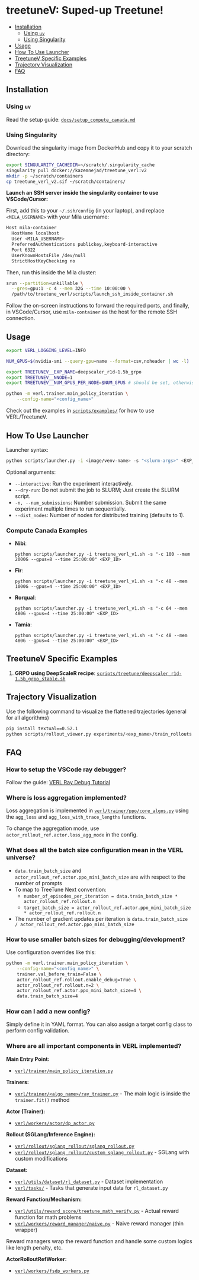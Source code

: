 # treetuneV: Suped-up Treetune!

- [Installation](#installation)
  - [Using `uv`](#using-uv)
  - [Using Singularity](#using-singularity)
- [Usage](#usage)
- [How To Use Launcher](#usage)
- [TreetuneV Specific Examples](#treetunev-specific-examples)
- [Trajectory Visualization](#trajectory-visualization)
- [FAQ](#faq)

## Installation

### Using `uv`

Read the setup guide: [`docs/setup_compute_canada.md`](docs/setup_compute_canada.md)

### Using Singularity

Download the singularity image from DockerHub and copy it to your scratch directory:

```bash
export SINGULARITY_CACHEDIR=~/scratch/.singularity_cache
singularity pull docker://kazemnejad/treetune_verl:v2
mkdir -p ~/scratch/containers
cp treetune_verl_v2.sif ~/scratch/containers/
```

**Launch an SSH server inside the singularity container to use VSCode/Cursor:**

First, add this to your `~/.ssh/config` (in your laptop), and replace `<MILA_USERNAME>` with your Mila username:

```bash
Host mila-container
  HostName localhost
  User <MILA_USERNAME>
  PreferredAuthentications publickey,keyboard-interactive
  Port 6322
  UserKnownHostsFile /dev/null
  StrictHostKeyChecking no
```

Then, run this inside the Mila cluster:

```bash
srun --partition=unkillable \
  --gres=gpu:1 -c 4 --mem 32G --time 10:00:00 \
  /path/to/treetune_verl/scripts/launch_ssh_inside_container.sh
```
Follow the on-screen instructions to forward the required ports, and finally, in VSCode/Cursor, use `mila-container` as the host for the remote SSH connection.

## Usage

```bash
export VERL_LOGGING_LEVEL=INFO

NUM_GPUS=$(nvidia-smi --query-gpu=name --format=csv,noheader | wc -l)

export TREETUNEV__EXP_NAME=deepscaler_r1d-1.5b_grpo
export TREETUNEV__NNODE=1
export TREETUNEV__NUM_GPUS_PER_NODE=$NUM_GPUS # should be set, otherwise defaults to 1

python -m verl.trainer.main_policy_iteration \
    --config-name="<config_name>"
```

Check out the examples in [`scripts/examples/`](scripts/examples/) for how to use VERL/TreetuneV.

## How To Use Launcher

Launcher syntax:
```bash
python scripts/launcher.py -i <image/venv-name> -s "<slurm-args>" <EXP_ID>
```
Optional arguments:
- `--interactive`: Run the experiment interactively.
- `--dry-run`: Do not submit the job to SLURM; Just create the SLURM script.
- `-n, --num_submissions`: Number submission. Submit the same experiment multiple times to run sequentially.
- `--dist_nodes`: Number of nodes for distributed training (defaults to 1).
### Compute Canada Examples
- **Nibi**: 


  `python scripts/launcher.py -i treetune_verl_v1.sh -s "-c 100 --mem 2000G --gpus=8 --time 25:00:00" <EXP_ID>`
- **Fir**: 

  `python scripts/launcher.py -i treetune_verl_v1.sh -s "-c 48 --mem 1000G --gpus=4 --time 25:00:00" <EXP_ID>`
- **Rorqual**: 

  `python scripts/launcher.py -i treetune_verl_v1.sh -s "-c 64 --mem 480G --gpus=4 --time 25:00:00" <EXP_ID>`
- **Tamia**: 

  `python scripts/launcher.py -i treetune_verl_v1.sh -s "-c 48 --mem 480G --gpus=4 --time 25:00:00" <EXP_ID>`

## TreetuneV Specific Examples

1. **GRPO using DeepScaleR recipe**: [`scripts/treetune/deepscaler_r1d-1.5b_grpo_stable.sh`](scripts/treetune/deepscaler_r1d-1.5b_grpo_stable.sh)


## Trajectory Visualization

Use the following command to visualize the flattened trajectories (general for all algorithms)

```bash
pip install textual==0.52.1
python scripts/rollout_viewer.py experiments/<exp_name>/train_rollouts
```

## FAQ

### How to setup the VSCode ray debugger?

Follow the guide: [VERL Ray Debug Tutorial](https://verl.readthedocs.io/en/latest/start/ray_debug_tutorial.html)

### Where is loss aggregation implemented?

Loss aggregation is implemented in [`verl/trainer/ppo/core_algos.py`](verl/trainer/ppo/core_algos.py) using the `agg_loss` and `agg_loss_with_trace_lengths` functions.

To change the aggregation mode, use `actor_rollout_ref.actor.loss_agg_mode` in the config.

### What does all the batch size configuration mean in the VERL universe?

- `data.train_batch_size` and `actor_rollout_ref.actor.ppo_mini_batch_size` are with respect to the number of prompts
- To map to TreeTune Next convention:
  - `number_of_episodes_per_iteration = data.train_batch_size * actor_rollout_ref.rollout.n`
  - `target_batch_size = actor_rollout_ref.actor.ppo_mini_batch_size * actor_rollout_ref.rollout.n`
- The number of gradient updates per iteration is `data.train_batch_size / actor_rollout_ref.actor.ppo_mini_batch_size`

### How to use smaller batch sizes for debugging/development?

Use configuration overrides like this:

```bash
python -m verl.trainer.main_policy_iteration \
    --config-name="<config_name>" \
    trainer.val_before_train=False \
    actor_rollout_ref.rollout.enable_debug=True \
    actor_rollout_ref.rollout.n=2 \
    actor_rollout_ref.actor.ppo_mini_batch_size=4 \
    data.train_batch_size=4
```

### How can I add a new config?

Simply define it in YAML format. You can also assign a target config class to perform config validation. 

### Where are all important components in VERL implemented?

**Main Entry Point:**
- [`verl/trainer/main_policy_iteration.py`](verl/trainer/main_policy_iteration.py)

**Trainers:**
- [`verl/trainer/<algo_name>/ray_trainer.py`](verl/trainer/) - The main logic is inside the `trainer.fit()` method

**Actor (Trainer):**
- [`verl/workers/actor/dp_actor.py`](verl/workers/actor/dp_actor.py)

**Rollout (SGLang/Inference Engine):**
- [`verl/rollout/sglang_rollout/sglang_rollout.py`](verl/rollout/sglang_rollout/sglang_rollout.py)
- [`verl/rollout/sglang_rollout/custom_sglang_rollout.py`](verl/rollout/sglang_rollout/custom_sglang_rollout.py) - SGLang with custom modifications

**Dataset:**
- [`verl/utils/dataset/rl_dataset.py`](verl/utils/dataset/rl_dataset.py) - Dataset implementation
- [`verl/tasks/`](verl/tasks/) - Tasks that generate input data for `rl_dataset.py`

**Reward Function/Mechanism:**
- [`verl/utils/reward_score/treetune_math_verify.py`](verl/utils/reward_score/treetune_math_verify.py) - Actual reward function for math problems
- [`verl/workers/reward_manager/naive.py`](verl/workers/reward_manager/naive.py) - Naive reward manager (thin wrapper)

Reward managers wrap the reward function and handle some custom logics like length penalty, etc.

**ActorRolloutRefWorker:**
- [`verl/workers/fsdp_workers.py`](verl/workers/fsdp_workers.py)